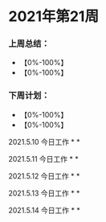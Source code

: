 # 2021年第21周
### 上周总结：
* 【0%-100%】
* 【0%-100%】

### 下周计划：
* 【0%-100%】
* 【0%-100%】



2021.5.10 今日工作
* 
* 

2021.5.11 今日工作
* 
* 

2021.5.12 今日工作
* 
* 

2021.5.13 今日工作
* 
* 

2021.5.14 今日工作
* 
* 

